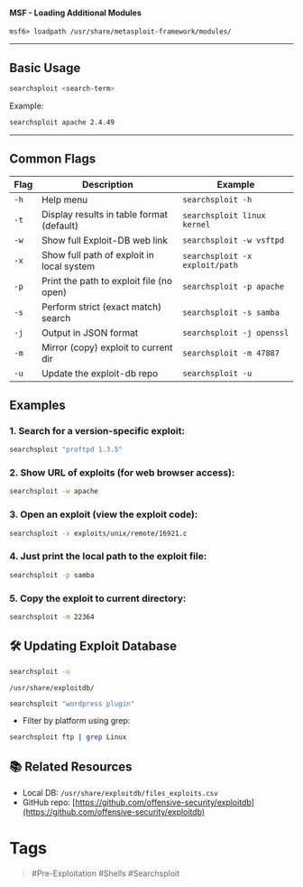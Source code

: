 #### MSF - Loading Additional Modules

```shell-session
msf6> loadpath /usr/share/metasploit-framework/modules/
```
---
## Basic Usage

```bash
searchsploit <search-term>
```

Example:

```bash
searchsploit apache 2.4.49
```
---
## Common Flags

| Flag | Description                               | Example                        |
| ---- | ----------------------------------------- | ------------------------------ |
| `-h` | Help menu                                 | `searchsploit -h`              |
| `-t` | Display results in table format (default) | `searchsploit linux kernel`    |
| `-w` | Show full Exploit-DB web link             | `searchsploit -w vsftpd`       |
| `-x` | Show full path of exploit in local system | `searchsploit -x exploit/path` |
| `-p` | Print the path to exploit file (no open)  | `searchsploit -p apache`       |
| `-s` | Perform strict (exact match) search       | `searchsploit -s samba`        |
| `-j` | Output in JSON format                     | `searchsploit -j openssl`      |
| `-m` | Mirror (copy) exploit to current dir      | `searchsploit -m 47887`        |
| `-u` | Update the exploit-db repo                | `searchsploit -u`              |
## Examples

### 1.  Search for a version-specific exploit:

```bash
searchsploit "proftpd 1.3.5"
```

### 2.  Show URL of exploits (for web browser access):

```bash
searchsploit -w apache
```

### 3.  Open an exploit (view the exploit code):

```bash
searchsploit -x exploits/unix/remote/16921.c
```

### 4. Just print the local path to the exploit file:

```bash
searchsploit -p samba
```

### 5. Copy the exploit to current directory:

```bash
searchsploit -m 22364
```
## 🛠️ Updating Exploit Database

```bash
searchsploit -u
```

```
/usr/share/exploitdb/
```

```bash
searchsploit "wordpress plugin"
```

- Filter by platform using grep:  

```bash
searchsploit ftp | grep Linux
```
## 📚 Related Resources
- Local DB: `/usr/share/exploitdb/files_exploits.csv`
- GitHub repo: [https://github.com/offensive-security/exploitdb](https://github.com/offensive-security/exploitdb)
  
# Tags
> #Pre-Exploitation #Shells #Searchsploit 
